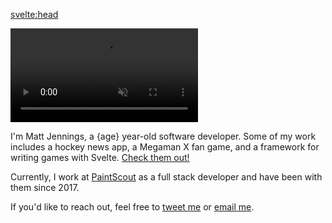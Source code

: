 <script context="module">
	export const prerender = true
</script>

<script>
  import { differenceInYears } from 'date-fns'

  const age = differenceInYears(new Date(), new Date('1994-11-01'))
</script>

<svelte:head>

  <title>Matt Jennings | Hello!</title>
</svelte:head>

<div class="overflow-hidden mx-1">
  <video 
    class="rounded-md !my-0 mx-auto w-[360px] h-[202px]" 
    autoplay 
    muted 
    loop
    playsinline
    title="hello!" 
    src="/hello.mp4" 
  />
</div>

<!--
  span fixes a weird sveltekit/msdvex bug where "Check them out" would end up inside of {age}.
-->

I'm Matt Jennings, a <span>{age}</span> year-old software developer. Some of my work includes a hockey news app, a Megaman X fan game, and a framework for writing games with Svelte. [Check them out!](/projects)

Currently, I work at [PaintScout](https://paintscout.com) as a full stack developer and have been with them since 2017.

If you'd like to reach out, feel free to [tweet me](https://twitter.com/mattjennings44) or [email me](mailto:mattjennings@hey.com).
